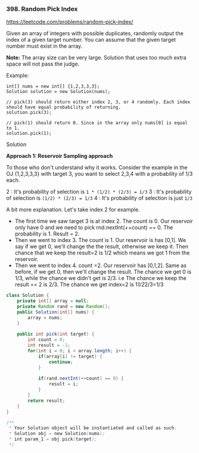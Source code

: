 ### 398. Random Pick Index

https://leetcode.com/problems/random-pick-index/

Given an array of integers with possible duplicates, randomly output the index of a given target number. You can assume that the given target number must exist in the array.

**Note:**
The array size can be very large. Solution that uses too much extra space will not pass the judge.

Example:
```
int[] nums = new int[] {1,2,3,3,3};
Solution solution = new Solution(nums);

// pick(3) should return either index 2, 3, or 4 randomly. Each index should have equal probability of returning.
solution.pick(3);

// pick(1) should return 0. Since in the array only nums[0] is equal to 1.
solution.pick(1);
```

Solution

**Approach 1: Reservoir Sampling approach**

To those who don't understand why it works. Consider the example in the OJ
{1,2,3,3,3} with target 3, you want to select 2,3,4 with a probability of 1/3 each.

2 : It's probability of selection is `1 * (1/2) * (2/3) = 1/3`
3 : It's probability of selection is `(1/2) * (2/3) = 1/3`
4 : It's probability of selection is just `1/3`

A bit more explanation. Let's take index 2 for example.

- The first time we saw target 3 is at index 2. The count is 0. Our reservoir only have 0 and we need to pick rnd.nextInt(++count) == 0. The probability is 1. Result = 2.
- Then we went to index 3. The count is 1. Our reservoir is has [0,1]. We say if we get 0, we'll change the the result, otherwise we keep it. Then chance that we keep the result=2 is 1/2 which means we got 1 from the reservoir.
- Then we went to index 4. count =2. Our reservoir has [0,1,2]. Same as before, if we get 0, then we'll change the result. The chance we get 0 is 1/3, while the chance we didn't get is 2/3. i.e The chance we keep the result == 2 is 2/3.
The chance we get index=2 is 1*1/2*2/3=1/3

```java
class Solution {
    private int[] array = null;
    private Random rand = new Random();
    public Solution(int[] nums) {
        array = nums;
    }
    
    public int pick(int target) {
        int count = 0;
        int result = -1;
        for(int i = 0; i < array.length; i++) {
            if(array[i] != target) {
                continue;
            }
            
            if(rand.nextInt(++count) == 0) {
                result = i;
            }
        }
        return result;
    }
}

/**
 * Your Solution object will be instantiated and called as such:
 * Solution obj = new Solution(nums);
 * int param_1 = obj.pick(target);
 */
```